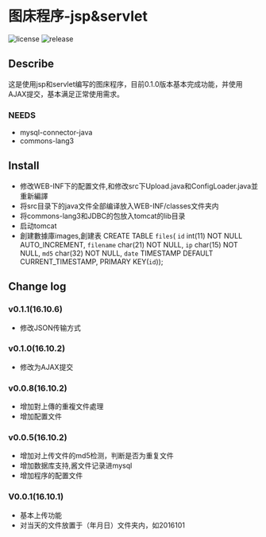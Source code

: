 # 图床程序-jsp&servlet
![license](https://img.shields.io/aur/license/yaourt.svg)  ![release](https://img.shields.io/badge/release-v0.1.1-brightgreen.svg)

## Describe

这是使用jsp和servlet编写的图床程序，目前0.1.0版本基本完成功能，并使用AJAX提交，基本满足正常使用需求。

### NEEDS

- mysql-connector-java
- commons-lang3

## Install

- 修改WEB-INF下的配置文件,和修改src下Upload.java和ConfigLoader.java並重新編譯
- 将src目录下的java文件全部编译放入WEB-INF/classes文件夹内
- 将commons-lang3和JDBC的包放入tomcat的lib目录
- 启动tomcat
- 創建數據庫images,創建表
CREATE TABLE `files`( `id` int(11) NOT NULL AUTO_INCREMENT, `filename` char(21) NOT NULL, `ip` char(15) NOT NULL, `md5` char(32) NOT NULL, `date` TIMESTAMP DEFAULT CURRENT_TIMESTAMP, PRIMARY KEY(`id`));

## Change log

### v0.1.1(16.10.6)

- 修改JSON传输方式

### v0.1.0(16.10.2)

- 修改为AJAX提交

### v0.0.8(16.10.2)

- 增加對上傳的重複文件處理
- 增加配置文件
### v0.0.5(16.10.2)

- 增加对上传文件的md5检测，判断是否为重复文件
- 增加数据库支持,酱文件记录进mysql
- 增加程序的配置文件

### V0.0.1(16.10.1)

- 基本上传功能
- 对当天的文件放置于（年月日）文件夹内，如2016101